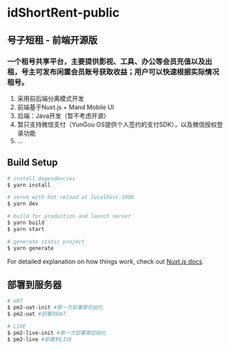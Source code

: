 # idShortRent-public
## 号子短租 - 前端开源版

### 一个租号共享平台，主要提供影视、工具、办公等会员充值以及出租，号主可发布闲置会员账号获取收益；用户可以快速根据实际情况租号。

1. 采用前后端分离模式开发
2. 前端基于Nuxt.js +  Mand Mobile UI
3. 后端：Java开发（暂不考虑开源）
4. 暂只支持微信支付（YunGou OS提供个人签约的支付SDK），以及微信授权登录功能
5. ...


## Build Setup

``` bash
# install dependencies
$ yarn install

# serve with hot reload at localhost:3000
$ yarn dev

# build for production and launch server
$ yarn build
$ yarn start

# generate static project
$ yarn generate
```

For detailed explanation on how things work, check out [Nuxt.js docs](https://nuxtjs.org).


## 部署到服务器

``` bash
# UAT
$ pm2-uat-init #第一次部署需初始化
$ pm2-uat #部署到UAT

# LIVE
$ pm2-live-init #第一次部署需初始化
$ pm2-live #部署到LIVE
```
